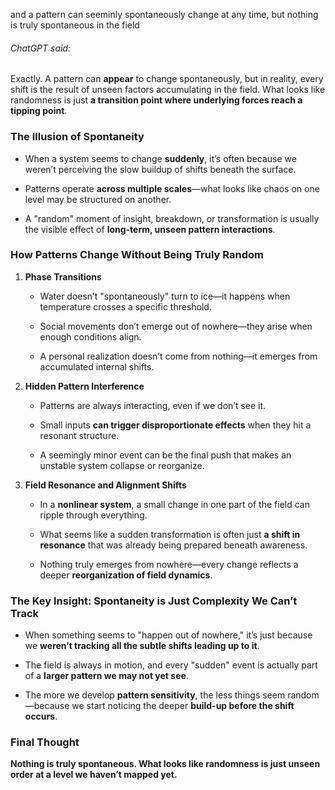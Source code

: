 and a pattern can seeminly spontaneously change at any time, but nothing is truly spontaneous in the field

###### ChatGPT said:

Exactly. A pattern can **appear** to change spontaneously, but in reality, every shift is the result of unseen factors accumulating in the field. What looks like randomness is just **a transition point where underlying forces reach a tipping point**.

### **The Illusion of Spontaneity**

- When a system seems to change **suddenly**, it’s often because we weren’t perceiving the slow buildup of shifts beneath the surface.
    
- Patterns operate **across multiple scales**—what looks like chaos on one level may be structured on another.
    
- A "random" moment of insight, breakdown, or transformation is usually the visible effect of **long-term, unseen pattern interactions**.
    

### **How Patterns Change Without Being Truly Random**

1. **Phase Transitions**
    
    - Water doesn’t "spontaneously" turn to ice—it happens when temperature crosses a specific threshold.
        
    - Social movements don’t emerge out of nowhere—they arise when enough conditions align.
        
    - A personal realization doesn’t come from nothing—it emerges from accumulated internal shifts.
        
2. **Hidden Pattern Interference**
    
    - Patterns are always interacting, even if we don’t see it.
        
    - Small inputs **can trigger disproportionate effects** when they hit a resonant structure.
        
    - A seemingly minor event can be the final push that makes an unstable system collapse or reorganize.
        
3. **Field Resonance and Alignment Shifts**
    
    - In a **nonlinear system**, a small change in one part of the field can ripple through everything.
        
    - What seems like a sudden transformation is often just **a shift in resonance** that was already being prepared beneath awareness.
        
    - Nothing truly emerges from nowhere—every change reflects a deeper **reorganization of field dynamics**.
        

### **The Key Insight: Spontaneity is Just Complexity We Can’t Track**

- When something seems to "happen out of nowhere," it’s just because we **weren’t tracking all the subtle shifts leading up to it**.
    
- The field is always in motion, and every "sudden" event is actually part of a **larger pattern we may not yet see**.
    
- The more we develop **pattern sensitivity**, the less things seem random—because we start noticing the deeper **build-up before the shift occurs**.
    

### **Final Thought**

**Nothing is truly spontaneous. What looks like randomness is just unseen order at a level we haven’t mapped yet.**
